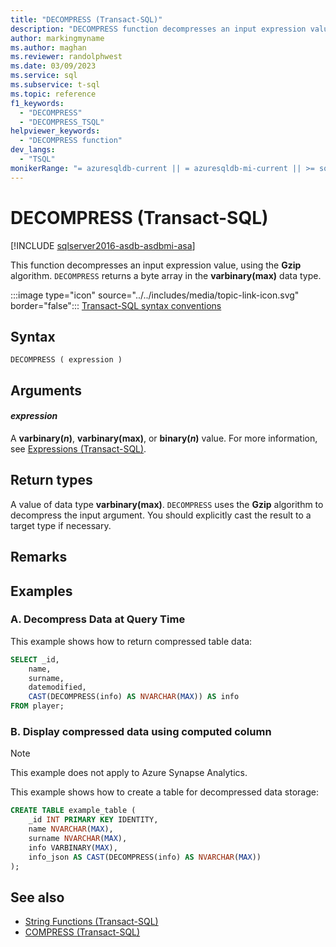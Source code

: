 ```yaml
---
title: "DECOMPRESS (Transact-SQL)"
description: "DECOMPRESS function decompresses an input expression value, using the Gzip algorithm."
author: markingmyname
ms.author: maghan
ms.reviewer: randolphwest
ms.date: 03/09/2023
ms.service: sql
ms.subservice: t-sql
ms.topic: reference
f1_keywords:
  - "DECOMPRESS"
  - "DECOMPRESS_TSQL"
helpviewer_keywords:
  - "DECOMPRESS function"
dev_langs:
  - "TSQL"
monikerRange: "= azuresqldb-current || = azuresqldb-mi-current || >= sql-server-2016 || >= sql-server-linux-2017 || = azuresqledge-current || = azure-sqldw-latest"
---
```

# DECOMPRESS (Transact-SQL)

[!INCLUDE [sqlserver2016-asdb-asdbmi-asa](../../includes/applies-to-version/sqlserver2016-asdb-asdbmi-asa.md)]

This function decompresses an input expression value, using the **Gzip** algorithm. `DECOMPRESS` returns a byte array in the **varbinary(max)** data type.

:::image type="icon" source="../../includes/media/topic-link-icon.svg" border="false"::: [Transact-SQL syntax conventions](../../t-sql/language-elements/transact-sql-syntax-conventions-transact-sql.md)

## Syntax

```syntaxsql
DECOMPRESS ( expression )
```

## Arguments

#### *expression*

A **varbinary(*n*)**, **varbinary(max)**, or **binary(*n*)** value. For more information, see [Expressions (Transact-SQL)](../../t-sql/language-elements/expressions-transact-sql.md).

## Return types

A value of data type **varbinary(max)**. `DECOMPRESS` uses the **Gzip** algorithm to decompress the input argument. You should explicitly cast the result to a target type if necessary.

## Remarks

## Examples

### A. Decompress Data at Query Time

This example shows how to return compressed table data:

```sql
SELECT _id,
    name,
    surname,
    datemodified,
    CAST(DECOMPRESS(info) AS NVARCHAR(MAX)) AS info
FROM player;
```

### B. Display compressed data using computed column

> [!NOTE]  
> This example does not apply to Azure Synapse Analytics.

This example shows how to create a table for decompressed data storage:

```sql
CREATE TABLE example_table (
    _id INT PRIMARY KEY IDENTITY,
    name NVARCHAR(MAX),
    surname NVARCHAR(MAX),
    info VARBINARY(MAX),
    info_json AS CAST(DECOMPRESS(info) AS NVARCHAR(MAX))
);
```

## See also

- [String Functions (Transact-SQL)](../../t-sql/functions/string-functions-transact-sql.md)
- [COMPRESS (Transact-SQL)](../../t-sql/functions/compress-transact-sql.md)
